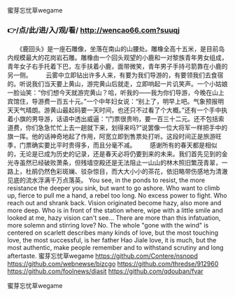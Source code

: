 
蜜芽忘忧草wegame




### 👉/点/此/进/入/观/看/ http://wencao66.com?suuqj




　　《鹿回头》是一座石雕像，坐落在南山的山腰处。雕橡全高十五米，是目前岛内规模最大的花岗岩石雕。雕橡由一个回头观望的小鹿和一对黎族青年男女组成，青年女子右手托着下巴，左手扶着小鹿，面带微笑，青年男子手持弓箭靠在小鹿的另一侧。
　　云雾中立即钻出许多人来，有要为我们导游的，有要领我们去食宿的。听说我们当天要上黄山，游完黄山后就走，立即响起一片讥笑声。一个小姑娘一脸讪笑：“你们想今天就游完黄山？哈，听我的——我为你们导游，今晚在山上宾馆住，导游费一百五十元。”一个中年妇女说：“别上了，明早上吧。气象预报明天天气晴朗。游黄山最起码要一天时间，也还只不过看了个大概。”还有一个手中执着小旗的男导游，话语中透出威逼：“门票很贵哟，要一百三十二元。还不包括索道费，你们急急忙忙上去一趟就下来，划得来吗?”说罢像一位大将军一样把手中的旗一挥。他的话神奇地起了作用，阿宽立即到售票处打听。这段时间正是旅游旺季，门票确实要比平时贵得多，而且分毫不减。
　　感谢所有的春天都是相似的，无论是已成为历史的记录，还是春天必将仍要到来的未来。我们首先见到的金光寺虽然已经破败萧条，但残墙空殿还是无法阻止一山山的林木照旧繁茂青翠，一路上，杜鹃仍然色彩斑斓、驳杂惊目，而大大小小的茶花，依旧略带伤感地为清澈见底的流水浮满千万点落英。
You see, in the ponds to resist, the more resistance the deeper you sink, but want to go ashore.
Who want to climb up, fierce to pull me a hand, a rebel too long.
No excess power to fight.
Who reach out and shrank back.
Vision originated become hazy, also more and more deep.
Who is in front of the station where, wipe with a little smile and looked at me, hazy vision can't see...
There are more than this infatuation, more solemn and stirring love?
No.
The whole "gone with the wind" is centered on scarlett describes many kinds of love, but the most touching love, the most successful, is her father Hao Jiale love, it is much, but the most authentic, make people remember and to withstand scrutiny and long aftertaste.
蜜芽忘忧草wegame https://github.com/Contere/nsnopd
https://github.com/webnewse/bizcgo
https://github.com/thredse/912960
https://github.com/foolnews/diasit
https://github.com/qdouban/fvar





蜜芽忘忧草wegame
